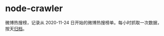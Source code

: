 # node-crawler
微博热搜榜，记录从 2020-11-24 日开始的微博热搜榜单。每小时抓取一次数据，按天[归档](https://github.com/agentleman/node-crawler/tree/main/hot)。
